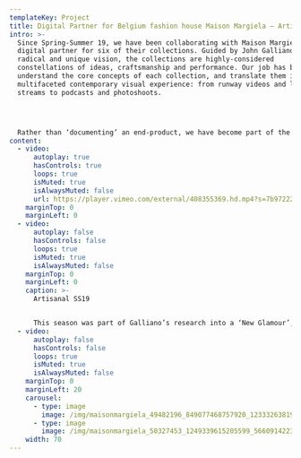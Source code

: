 ```yaml
---
templateKey: Project
title: Digital Partner for Belgium fashion house Maison Margiela – Artisanal SS19
intro: >-
  Since Spring-Summer 19, we have been collaborating with Maison Margiela as a
  digital partner for six of their collections. Guided by John Galliano’s
  radical and unique vision, the collections are highly-considered
  constellations of ideas, craftsmanship and performance. Our job has been to
  understand the core concepts of each collection, and translate them into a
  multifaceted contemporary visual experience: from runway videos and live show
  streams to podcasts and photoshoots.




  Rather than ‘documenting’ an end-product, we have become part of the making-process itself. Drawing on the maison’s craft-based approach, we have come up with tailor-made formats and visual communication strategies that respond to the specific themes and language of each season. Building new forms that work alongside Galliano’s avant-garde thought-process, the digital universes we have created are an extension of the collection, rather than a documentation of it.
content:
  - video:
      autoplay: true
      hasControls: true
      loops: true
      isMuted: true
      isAlwaysMuted: false
      url: https://player.vimeo.com/external/408355369.hd.mp4?s=7b97222b1b36edde5967c3b804b9f98b95e216ec&profile_id=175
    marginTop: 0
    marginLeft: 0
  - video:
      autoplay: false
      hasControls: false
      loops: true
      isMuted: true
      isAlwaysMuted: false
    marginTop: 0
    marginLeft: 0
    caption: >-
      Artisanal SS19


      This season was part of Galliano’s research into a ‘New Glamour’, with the latest instalment revolving around the cyclical nature of decadence. A riot of bright colours and jittering computer-generated imagery, the collection bubbles with the excess and artifice of the digital world and its flood of overlapping information.
  - video:
      autoplay: false
      hasControls: false
      loops: true
      isMuted: true
      isAlwaysMuted: false
    marginTop: 0
    marginLeft: 20
    carousel:
      - type: image
        image: /img/maisonmargiela_49482196_849077468757920_1233326381946556516_n.jpg
      - type: image
        image: /img/maisonmargiela_50327453_1249339615205599_5660914223144192525_n.jpg
    width: 70
---
```

